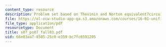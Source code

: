 ```yaml
---
content_type: resource
description: Problem set based on Thevinin and Norton equivalent?circuits.
file: https://ol-ocw-studio-app-qa.s3.amazonaws.com/courses/16-01-unified-engineering-i-ii-iii-iv-fall-2005-spring-2006/66e03aa7858525c0e359bc7fc6591205_s07_ps07_fall03.pdf
file_type: application/pdf
resourcetype: Document
title: s07_ps07_fall03.pdf
uid: 66e03aa7-8585-25c0-e359-bc7fc6591205
---
```

